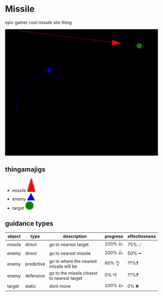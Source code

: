 # Missile
epic gamer cool missile sim thing

![example image](img/game.png)

## thingamajigs
- missile ![missile](img/missile.png)
- enemy ![enemy](img/enemy.png)
- target ![target](img/target.png)

## guidance types
| object   | type       | description                                 | progress | effectiveness |
|----------|------------|---------------------------------------------|----------|---------------|
| missile  | direct     | go to nearest target                        | 100% 👍 | 75% ✅        |
| enemy    | direct     | go to nearest missile                       | 100% 👍 | 50% ➖        |
| enemy    | predictive | go to where the nearest missile will be     | 60% 👌  | ??%❓         |
| enemy    | defensive  | go to the missile closest to nearest target | 0% 👎   | ??%❓         |
| target   | static     | dont move                                   | 100% 👍 | 0% ❌         |
